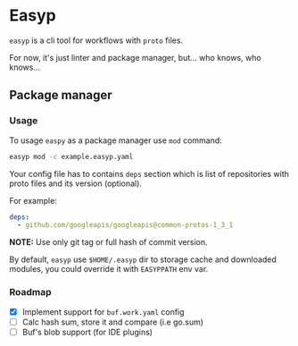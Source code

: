 # Easyp

`easyp` is a cli tool for workflows with `proto` files.

For now, it's just linter and package manager, but... who knows, who knows...

## Package manager

### Usage

To usage `easpy` as a package manager use `mod` command:

```bash
easyp mod -c example.easyp.yaml
```

Your config file has to contains `deps` section which is list of repositories with proto files and its version (optional).

For example:

```yaml
deps:
  - github.com/googleapis/googleapis@common-protos-1_3_1
```

**NOTE:** Use only git tag or full hash of commit version.

By default, `easyp` use `$HOME/.easyp` dir to storage cache and downloaded modules, you could override it with `EASYPPATH` env var.

### Roadmap

* [x] Implement support for `buf.work.yaml` config
* [ ] Calc hash sum, store it and compare (i.e go.sum)
* [ ] Buf's blob support (for IDE plugins)
